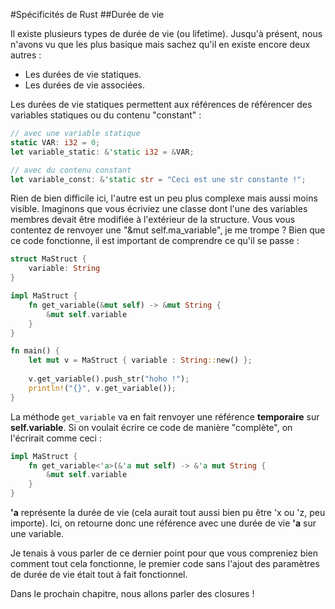 #Spécificités de Rust
##Durée de vie

Il existe plusieurs types de durée de vie (ou lifetime). Jusqu'à présent, nous n'avons vu que les plus basique mais sachez qu'il en existe encore deux autres :

 * Les durées de vie statiques.
 * Les durées de vie associées.

Les durées de vie statiques permettent aux références de référencer des variables statiques ou du contenu "constant" :

```Rust
// avec une variable statique
static VAR: i32 = 0;
let variable_static: &'static i32 = &VAR;

// avec du contenu constant
let variable_const: &'static str = "Ceci est une str constante !";
```

Rien de bien difficile ici, l'autre est un peu plus complexe mais aussi moins visible. Imaginons que vous écriviez une classe dont l'une des variables membres devait être modifiée à l'extérieur de la structure. Vous vous contentez de renvoyer une "&mut self.ma_variable", je me trompe ? Bien que ce code fonctionne, il est important de comprendre ce qu'il se passe :

```Rust
struct MaStruct {
    variable: String
}

impl MaStruct {
    fn get_variable(&mut self) -> &mut String {
        &mut self.variable
    }
}

fn main() {
    let mut v = MaStruct { variable : String::new() };
    
    v.get_variable().push_str("hoho !");
    println!("{}", v.get_variable());
}
```

La méthode ``get_variable`` va en fait renvoyer une référence __temporaire__ sur __self.variable__. Si on voulait écrire ce code de manière "complète", on l'écrirait comme ceci :

```Rust
impl MaStruct {
    fn get_variable<'a>(&'a mut self) -> &'a mut String {
        &mut self.variable
    }
}
```

__'a__ représente la durée de vie (cela aurait tout aussi bien pu être 'x ou 'z, peu importe). Ici, on retourne donc une référence avec une durée de vie __'a__ sur une variable.

Je tenais à vous parler de ce dernier point pour que vous compreniez bien comment tout cela fonctionne, le premier code sans l'ajout des paramètres de durée de vie était tout à fait fonctionnel.

Dans le prochain chapitre, nous allons parler des closures !

